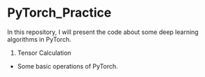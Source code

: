 # PyTorch_Practice
In this repository, I will  present the code about some deep learning algorithms in PyTorch.
1. Tensor Calculation
  - Some basic operations of PyTorch.
